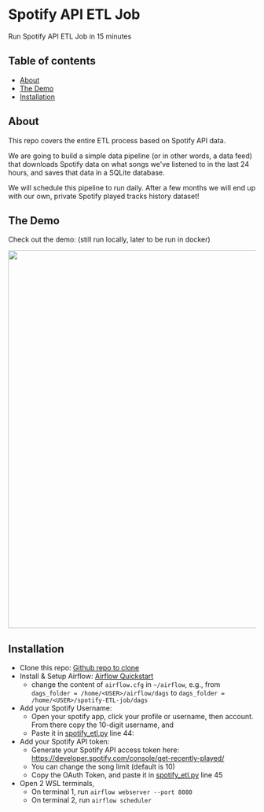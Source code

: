 # Spotify API ETL Job
Run Spotify API ETL Job in 15 minutes

## Table of contents
* [About](#about)
* [The Demo](#the-demo)
* [Installation](#installation)

## About
This repo covers the entire ETL process based on Spotify API data. 

We are going to build a simple data pipeline (or in other words, a data feed) that downloads Spotify data
on what songs we've listened to in the last 24 hours, and saves that data in a SQLite database.

We will schedule this pipeline to run daily. After a few months we will end up with our own, private Spotify played tracks history dataset!


## The Demo 
Check out the demo: (still run locally, later to be run in docker)
<p align="center"><img src="https://github.com/nekoemperor/spotify-ETL-job/blob/master/images/airflow-dbeaver.gif" width="768"  />

## Installation
* Clone this repo: [Github repo to clone](https://github.com/karolina-sowinska/free-data-engineering-course-for-beginners)
* Install & Setup Airflow: [Airflow Quickstart](https://airflow.apache.org/docs/apache-airflow/stable/start/local.html)
  - change the content of ```airflow.cfg``` in ```~/airflow```, e.g., from ```dags_folder = /home/<USER>/airflow/dags``` to ```dags_folder = /home/<USER>/spotify-ETL-job/dags``` 
* Add your Spotify Username: 
  - Open your spotify app, click your profile or username, then account. From there copy the 10-digit username, and
  - Paste it in [spotify_etl.py](https://github.com/nekoemperor/spotify-ETL-job/blob/master/dags/spotify_etl.py) line 44:
* Add your Spotify API token: 
  - Generate your Spotify API access token here: https://developer.spotify.com/console/get-recently-played/
  - You can change the song limit (default is 10)
  - Copy the OAuth Token, and paste it in [spotify_etl.py](https://github.com/nekoemperor/spotify-ETL-job/blob/master/dags/spotify_etl.py) line 45
* Open 2 WSL terminals,
  - On terminal 1, run ```airflow webserver --port 8080```
  - On terminal 2, run ```airflow scheduler```

